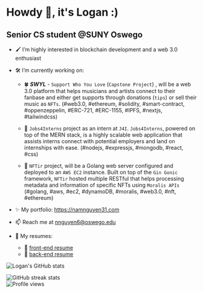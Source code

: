 # Howdy 👋, it's Logan :)
## Senior CS student @SUNY Oswego
<!-- ![Senior CS major @SUNY Oswego](https://pbs.twimg.com/profile_banners/1042005380211986441/1642665132/1500x500) -->

- 🖌 I’m highly interested in blockchain development and a web 3.0 enthusiast
- 🛠 I’m currently working on:

   - 🍀 ***SWYL*** - `Support Who You Love` (`Capstone Project`) , will be a web 3.0 platform that helps musicians and artists connect to their fanbase and either get supports through donations (`tips`) or sell their music as `NFTs`. (#web3.0, #ethereum, #solidity, #smart-contract, #oppenzeppelin, #ERC-721, #ERC-1155, #IPFS, #nextjs, #tailwindcss)
      
   - 🌿 `Jobs4Interns` project as an intern at `J4I`. `Jobs4Interns`, powered on top of the MERN stack, is a highly scalable web application that assists interns connect with potential employers and land on internships with ease. (#nodejs, #expressjs, #mongodb, #react, #css)
      
   - 🌱 `NFTir` project, will be a Golang web server configured and deployed to an `AWS EC2` instance. Built on top of the `Gin Gonic` framework, `NFTir` hosted multiple RESTful that helps processing metadata and information of specific NFTs using `Moralis APIs` (#golang, #aws, #ec2, #dynamoDB, #moralis, #web3.0, #nft, #ethereum)
      
- ✨ My portfolio: https://namnguyen31.com
- 📫 Reach me at nnguyen6@oswego.edu

- 📃 My resumes: 

     + 📗 [front-end resume](https://logann131.github.io/resume-fe/)
     + 📘 [back-end resume](https://logann131.github.io/resume-be/)

<!--   [![Top Langs](https://github-readme-stats.vercel.app/api/top-langs/?username=lgad31vn&hide=css,html&langs_count=8&layout=compact&theme=gotham)](https://github.com/lgad31vn/github-readme-stats) -->

  ![Logan's GitHub stats](https://github-readme-stats.vercel.app/api?username=logann131&hide=stars&show_icons=true&theme=gotham)
  
  ![GitHub streak stats](https://github-readme-streak-stats.herokuapp.com/?user=logann131&theme=gotham)  
  ![Profile views](https://gpvc.arturio.dev/lgad31vn)
<!--   [![Readme Card](https://github-readme-stats.vercel.app/api/pin/?username=lgad31vn&repo=Hashtology-dapp&theme=gotham)](https://github.com/lgad31vn/Hashtology-dapp) -->


